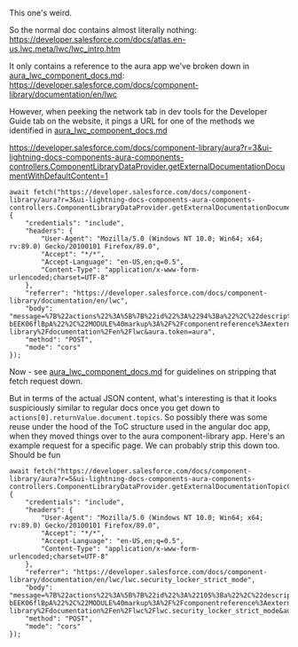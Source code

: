 This one's weird.

So the normal doc contains almost literally nothing:
https://developer.salesforce.com/docs/atlas.en-us.lwc.meta/lwc/lwc_intro.htm

It only contains a reference to the aura app we've broken down in [aura_lwc_component_docs.md](aura_lwc_component_docs.md): https://developer.salesforce.com/docs/component-library/documentation/en/lwc

However, when peeking the network tab in dev tools for the Developer Guide tab on the website, it pings a URL for one of the methods we identified in [aura_lwc_component_docs.md](aura_lwc_component_docs.md)

https://developer.salesforce.com/docs/component-library/aura?r=3&ui-lightning-docs-components-aura-components-controllers.ComponentLibraryDataProvider.getExternalDocumentationDocumentWithDefaultContent=1

    await fetch("https://developer.salesforce.com/docs/component-library/aura?r=3&ui-lightning-docs-components-aura-components-controllers.ComponentLibraryDataProvider.getExternalDocumentationDocumentWithDefaultContent=1", {
        "credentials": "include",
        "headers": {
            "User-Agent": "Mozilla/5.0 (Windows NT 10.0; Win64; x64; rv:89.0) Gecko/20100101 Firefox/89.0",
            "Accept": "*/*",
            "Accept-Language": "en-US,en;q=0.5",
            "Content-Type": "application/x-www-form-urlencoded;charset=UTF-8"
        },
        "referrer": "https://developer.salesforce.com/docs/component-library/documentation/en/lwc",
        "body": "message=%7B%22actions%22%3A%5B%7B%22id%22%3A%2294%3Ba%22%2C%22descriptor%22%3A%22serviceComponent%3A%2F%2Fui.lightning.docs.components.aura.components.controllers.ComponentLibraryDataProviderController%2FACTION%24getExternalDocumentationDocumentWithDefaultContent%22%2C%22callingDescriptor%22%3A%22UNKNOWN%22%2C%22params%22%3A%7B%22documentId%22%3A%22lwc%22%2C%22major%22%3A%22232%22%2C%22language%22%3A%22en%22%2C%22countryCode%22%3A%22us%22%7D%2C%22storable%22%3Atrue%7D%5D%7D&aura.context=%7B%22mode%22%3A%22PROD%22%2C%22fwuid%22%3A%220lEhuHYJBRuSnxadQW0Iww%22%2C%22app%22%3A%22componentReference%3AoffCoreSuite%22%2C%22loaded%22%3A%7B%22APPLICATION%40markup%3A%2F%2FcomponentReference%3AoffCoreSuite%22%3A%220dOFyxt2Rt-bEEK06flBpA%22%2C%22MODULE%40markup%3A%2F%2Fcomponentreference%3AexternalDocumentation%22%3A%221dvrQV6PwzcsuOLHAj_uoQ%22%7D%2C%22dn%22%3A%5B%5D%2C%22globals%22%3A%7B%7D%2C%22uad%22%3Afalse%7D&aura.pageURI=%2Fdocs%2Fcomponent-library%2Fdocumentation%2Fen%2Flwc&aura.token=aura",
        "method": "POST",
        "mode": "cors"
    });

Now - see [aura_lwc_component_docs.md](aura_lwc_component_docs.md) for guidelines on stripping that fetch request down.

But in terms of the actual JSON content, what's interesting is that it looks suspiciously similar to regular docs once you get down to `actions[0].returnValue.document.topics`. So possibly there was some reuse under the hood of the ToC structure used in the angular doc app, when they moved things over to the aura component-library app. Here's an example request for a specific page. We can probably strip this down too. Should be fun

    await fetch("https://developer.salesforce.com/docs/component-library/aura?r=5&ui-lightning-docs-components-aura-components-controllers.ComponentLibraryDataProvider.getExternalDocumentationTopicContent=1", {
        "credentials": "include",
        "headers": {
            "User-Agent": "Mozilla/5.0 (Windows NT 10.0; Win64; x64; rv:89.0) Gecko/20100101 Firefox/89.0",
            "Accept": "*/*",
            "Accept-Language": "en-US,en;q=0.5",
            "Content-Type": "application/x-www-form-urlencoded;charset=UTF-8"
        },
        "referrer": "https://developer.salesforce.com/docs/component-library/documentation/en/lwc/lwc.security_locker_strict_mode",
        "body": "message=%7B%22actions%22%3A%5B%7B%22id%22%3A%22105%3Ba%22%2C%22descriptor%22%3A%22serviceComponent%3A%2F%2Fui.lightning.docs.components.aura.components.controllers.ComponentLibraryDataProviderController%2FACTION%24getExternalDocumentationTopicContent%22%2C%22callingDescriptor%22%3A%22UNKNOWN%22%2C%22params%22%3A%7B%22contentId%22%3A%22lwc.security_locker_strict_mode%22%2C%22major%22%3A%22232%22%2C%22language%22%3A%22en%22%2C%22countryCode%22%3A%22us%22%7D%2C%22storable%22%3Atrue%7D%5D%7D&aura.context=%7B%22mode%22%3A%22PROD%22%2C%22fwuid%22%3A%220lEhuHYJBRuSnxadQW0Iww%22%2C%22app%22%3A%22componentReference%3AoffCoreSuite%22%2C%22loaded%22%3A%7B%22APPLICATION%40markup%3A%2F%2FcomponentReference%3AoffCoreSuite%22%3A%220dOFyxt2Rt-bEEK06flBpA%22%2C%22MODULE%40markup%3A%2F%2Fcomponentreference%3AexternalDocumentation%22%3A%221dvrQV6PwzcsuOLHAj_uoQ%22%7D%2C%22dn%22%3A%5B%5D%2C%22globals%22%3A%7B%7D%2C%22uad%22%3Afalse%7D&aura.pageURI=%2Fdocs%2Fcomponent-library%2Fdocumentation%2Fen%2Flwc%2Flwc.security_locker_strict_mode&aura.token=aura",
        "method": "POST",
        "mode": "cors"
    });